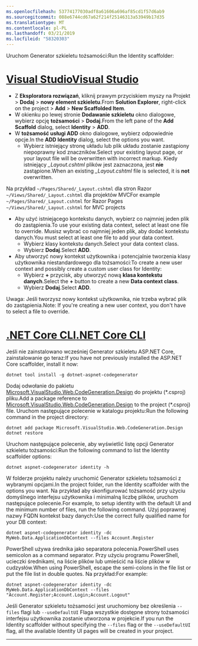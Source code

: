 ```yaml
---
ms.openlocfilehash: 53774177030adf8a61606a696af85cd1f57d6ab9
ms.sourcegitcommit: 088e6744cd67a62f214f25146313a53949b17d35
ms.translationtype: MT
ms.contentlocale: pl-PL
ms.lasthandoff: 03/21/2019
ms.locfileid: "58320303"
---
```

<span data-ttu-id="79898-101">Uruchom Generator szkieletu tożsamości:</span><span class="sxs-lookup"><span data-stu-id="79898-101">Run the Identity scaffolder:</span></span>

# <a name="visual-studiotabvisual-studio"></a>[<span data-ttu-id="79898-102">Visual Studio</span><span class="sxs-lookup"><span data-stu-id="79898-102">Visual Studio</span></span>](#tab/visual-studio)

* <span data-ttu-id="79898-103">Z **Eksploratora rozwiązań**, kliknij prawym przyciskiem myszy na Projekt > **Dodaj** > **nowy element szkieletu**.</span><span class="sxs-lookup"><span data-stu-id="79898-103">From **Solution Explorer**, right-click on the project > **Add** > **New Scaffolded Item**.</span></span>
* <span data-ttu-id="79898-104">W okienku po lewej stronie **Dodawanie szkieletu** okno dialogowe, wybierz opcję **tożsamości** > **Dodaj**.</span><span class="sxs-lookup"><span data-stu-id="79898-104">From the left pane of the **Add Scaffold** dialog, select **Identity** > **ADD**.</span></span>
* <span data-ttu-id="79898-105">W **tożsamość usługi ADD** okno dialogowe, wybierz odpowiednie opcje.</span><span class="sxs-lookup"><span data-stu-id="79898-105">In the **ADD Identity** dialog, select the options you want.</span></span>
  * <span data-ttu-id="79898-106">Wybierz istniejący stronę układu lub plik układu zostanie zastąpiony niepoprawny kod znaczników.</span><span class="sxs-lookup"><span data-stu-id="79898-106">Select your existing layout page, or your layout file will be overwritten with incorrect markup.</span></span> <span data-ttu-id="79898-107">Kiedy istniejący  *\_Layout.cshtml* plików jest zaznaczona, jest **nie** zastąpione.</span><span class="sxs-lookup"><span data-stu-id="79898-107">When an existing *\_Layout.cshtml* file is selected, it is **not** overwritten.</span></span>

 <span data-ttu-id="79898-108">Na przykład `~/Pages/Shared/_Layout.cshtml` dla stron Razor `~/Views/Shared/_Layout.cshtml` dla projektów MVC</span><span class="sxs-lookup"><span data-stu-id="79898-108">For example `~/Pages/Shared/_Layout.cshtml` for Razor Pages `~/Views/Shared/_Layout.cshtml` for MVC projects</span></span>
* <span data-ttu-id="79898-109">Aby użyć istniejącego kontekstu danych, wybierz co najmniej jeden plik do zastąpienia.</span><span class="sxs-lookup"><span data-stu-id="79898-109">To use your existing data context, select at least one file to override.</span></span> <span data-ttu-id="79898-110">Musisz wybrać co najmniej jeden plik, aby dodać kontekstu danych.</span><span class="sxs-lookup"><span data-stu-id="79898-110">You must select at least one file to add your data context.</span></span>
  * <span data-ttu-id="79898-111">Wybierz klasy kontekstu danych.</span><span class="sxs-lookup"><span data-stu-id="79898-111">Select your data context class.</span></span>
  * <span data-ttu-id="79898-112">Wybierz **Dodaj**.</span><span class="sxs-lookup"><span data-stu-id="79898-112">Select **ADD**.</span></span>
* <span data-ttu-id="79898-113">Aby utworzyć nowy kontekst użytkownika i potencjalnie tworzenia klasy użytkownika niestandardowego dla tożsamości:</span><span class="sxs-lookup"><span data-stu-id="79898-113">To create a new user context and possibly create a custom user class for Identity:</span></span>
  * <span data-ttu-id="79898-114">Wybierz **+** przycisk, aby utworzyć nową **klasa kontekstu danych**.</span><span class="sxs-lookup"><span data-stu-id="79898-114">Select the **+** button to create a new **Data context class**.</span></span>
  * <span data-ttu-id="79898-115">Wybierz **Dodaj**.</span><span class="sxs-lookup"><span data-stu-id="79898-115">Select **ADD**.</span></span>

<span data-ttu-id="79898-116">Uwaga: Jeśli tworzysz nowy kontekst użytkownika, nie trzeba wybrać plik do zastąpienia.</span><span class="sxs-lookup"><span data-stu-id="79898-116">Note: If you're creating a new user context, you don't have to select a file to override.</span></span>

# <a name="net-core-clitabnetcore-cli"></a>[<span data-ttu-id="79898-117">.NET Core CLI</span><span class="sxs-lookup"><span data-stu-id="79898-117">.NET Core CLI</span></span>](#tab/netcore-cli)

<span data-ttu-id="79898-118">Jeśli nie zainstalowano wcześniej Generator szkieletu ASP.NET Core, zainstalowanie go teraz:</span><span class="sxs-lookup"><span data-stu-id="79898-118">If you have not previously installed the ASP.NET Core scaffolder, install it now:</span></span>

```console
dotnet tool install -g dotnet-aspnet-codegenerator
```

<span data-ttu-id="79898-119">Dodaj odwołanie do pakietu [Microsoft.VisualStudio.Web.CodeGeneration.Design](https://www.nuget.org/packages/Microsoft.VisualStudio.Web.CodeGeneration.Design/) do projektu (\*.csproj) pliku.</span><span class="sxs-lookup"><span data-stu-id="79898-119">Add a package reference to [Microsoft.VisualStudio.Web.CodeGeneration.Design](https://www.nuget.org/packages/Microsoft.VisualStudio.Web.CodeGeneration.Design/) to the project (\*.csproj) file.</span></span> <span data-ttu-id="79898-120">Uruchom następujące polecenie w katalogu projektu:</span><span class="sxs-lookup"><span data-stu-id="79898-120">Run the following command in the project directory:</span></span>

```console
dotnet add package Microsoft.VisualStudio.Web.CodeGeneration.Design
dotnet restore
```

<span data-ttu-id="79898-121">Uruchom następujące polecenie, aby wyświetlić listę opcji Generator szkieletu tożsamości:</span><span class="sxs-lookup"><span data-stu-id="79898-121">Run the following command to list the Identity scaffolder options:</span></span>

```console
dotnet aspnet-codegenerator identity -h
```

<span data-ttu-id="79898-122">W folderze projektu należy uruchomić Generator szkieletu tożsamości z wybranymi opcjami.</span><span class="sxs-lookup"><span data-stu-id="79898-122">In the project folder, run the Identity scaffolder with the options you want.</span></span> <span data-ttu-id="79898-123">Na przykład aby skonfigurować tożsamość przy użyciu domyślnego interfejsu użytkownika i minimalną liczbę plików, uruchom następujące polecenie.</span><span class="sxs-lookup"><span data-stu-id="79898-123">For example, to setup identity with the default UI and the minimum number of files, run the following command.</span></span> <span data-ttu-id="79898-124">Użyj poprawnej nazwy FQDN kontekst bazy danych:</span><span class="sxs-lookup"><span data-stu-id="79898-124">Use the correct fully qualified name for your DB context:</span></span>

```console
dotnet aspnet-codegenerator identity -dc MyWeb.Data.ApplicationDbContext --files Account.Register
```

<span data-ttu-id="79898-125">PowerShell używa średnika jako separatora polecenia.</span><span class="sxs-lookup"><span data-stu-id="79898-125">PowerShell uses semicolon as a command separator.</span></span> <span data-ttu-id="79898-126">Przy użyciu programu PowerShell, ucieczki średnikami, na liście plików lub umieścić na liście plików w cudzysłów.</span><span class="sxs-lookup"><span data-stu-id="79898-126">When using PowerShell, escape the semi-colons in the file list or put the file list in double quotes.</span></span> <span data-ttu-id="79898-127">Na przykład:</span><span class="sxs-lookup"><span data-stu-id="79898-127">For example:</span></span>

```console
dotnet aspnet-codegenerator identity -dc MyWeb.Data.ApplicationDbContext --files "Account.Register;Account.Login;Account.Logout"
```

<span data-ttu-id="79898-128">Jeśli Generator szkieletu tożsamości jest uruchomiony bez określenia `--files` flagi lub `--useDefaultUI` Flaga wszystkie dostępne strony tożsamości interfejsu użytkownika zostanie utworzona w projekcie.</span><span class="sxs-lookup"><span data-stu-id="79898-128">If you run the Identity scaffolder without specifying the `--files` flag or the `--useDefaultUI` flag, all the available Identity UI pages will be created in your project.</span></span>

---
